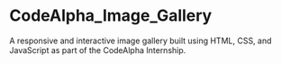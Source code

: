 # CodeAlpha_Image_Gallery
A responsive and interactive image gallery built using HTML, CSS, and JavaScript as part of the CodeAlpha Internship.
